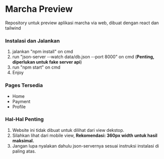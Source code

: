 # Marcha Preview
Repository untuk preview aplikasi marcha via web, dibuat dengan react dan tailwind

### Instalasi dan Jalankan ###
1. jalankan "npm install" on cmd
2. run "json-server --watch data/db.json --port 8000" on cmd (<b>Penting, diperlukan untuk fake server api</b>)
3. run "npm start" on cmd
4. Enjoy

### Pages Tersedia ###
<ul>
  <li>Home</li> 
  <li>Payment</li>
  <li>Profile</li>
</ul>

### Hal-Hal Penting ###
1. Website ini tidak dibuat untuk dilihat dari view dekstop.
2. Silahkan lihat dari mobile view, <b>Rekomendasi: 360px width untuk hasil maksimal.</b>
3. Jangan lupa nyalakan dahulu json-servernya sesuai instruksi instalasi di paling atas.
